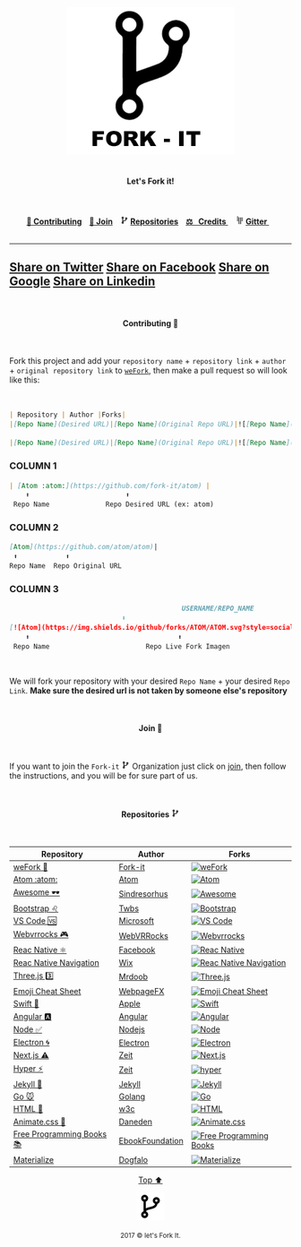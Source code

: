 <html>

<p id="top"><p>
<p align="center">
    <img width="300" src="assets/fork/fork-it.png" alt="Fork it!"><br><br>
</hp>

<h4 align="center">Let's Fork it!<h4>


<p align="center">
	<br><br>
	<a href="#contributing">🔁 Contributing</a>&nbsp;&nbsp;&nbsp;
	<a href="#join"> 🤝  Join</a>&nbsp;&nbsp;&nbsp;
	<img src="assets/fork/fork15px.png" alt="Fork it!">
	<a href="#repositories">Repositories</a>&nbsp;&nbsp;&nbsp;
	<a href="credits.md"> ⚖ &nbsp Credits </a>&nbsp;&nbsp;&nbsp;
	<img src="assets/fork/gitter15px.png" alt="Gitter">
	<a href="https://gitter.im/Fork-it/Lobby"> Gitter </a>&nbsp;&nbsp;&nbsp;
	<br><br>
</p>

---

[Share on Twitter](https://twitter.com/intent/tweet?text=Get%20your%20repository%20forked%20at%20https://github.com/fork-it/weFork)
[Share on Facebook](https://www.facebook.com/sharer/sharer.php?s=100&p%5Burl%5D=https://github.com/fork-it/weFork)
[Share on Google](https://plus.google.com/share?url=https://github.com/fork-it/weFork)
[Share on Linkedin](https://www.linkedin.com/sharing/share-offsite?mini=true&url=https://github.com/fork-it/weFork&title=Get%20your%20repository%20forked&summary=&source=)
---
<br>
<h4 id="contributing" align="center">Contributing 🔁 </h4>
<br>
<html>
	
Fork this project and add your `repository name` + `repository link` + `author` + `original repository link` to [`weFork`](https://github.com/Fork-it/weFork), then make a pull request so will look like this:

<br>

```markdown
| Repository | Author |Forks|
|[Repo Name](Desired URL)|[Repo Name](Original Repo URL)|![[Repo Name](ForkImagen)](RepoURL/fork)|

|[Repo Name](Desired URL)|[Repo Name](Original Repo URL)|![[Repo Name](https://img.shields.io/github/forks/USERNAME/REPO.svg?style=social&label=Fork)](RepoURL/fork)|
```
### COLUMN 1

```md
| [Atom :atom:](https://github.com/fork-it/atom) |
    ⬆️                        ⬆️   
 Repo Name              Repo Desired URL (ex: atom)
 ```
 ### COLUMN 2
 ```md
[Atom](https://github.com/atom/atom)|
  ⬆️            ⬆️
Repo Name  Repo Original URL 
```
### COLUMN 3
```md
                                           USERNAME/REPO_NAME
					        ⬇️
[![Atom](https://img.shields.io/github/forks/ATOM/ATOM.svg?style=social&label=Fork)](https://github.com/atom/atom/fork)|
    ⬆️                                     ⬆️                                                         ⬆️
 Repo Name                        Repo Live Fork Imagen                                      Original Repo URL/fork
```

<br>

We will fork your repository with your desired `Repo Name` + your desired `Repo Link`. **Make sure the desired url is not taken by someone else's repository**

<br>
<h4 id="join" align="center">Join 🤝 </h4>
<br>

If you want to join the `Fork-it` ![Fork it Logo](assets/fork/fork15px.png) Organization just click on [join](https://github.com/fork-it/join), then follow the instructions, and you will be for sure part of us.

<br>
	<h4 id="repositories" align="center">Repositories <img src="assets/fork/fork15px.png" alt="Fork it!"></h4>
<br>

| Repository | Author |Forks|
| ------ | ----------- | ---- |
| [weFork 🔁 ](https://github.com/fork-it/weFork) |[Fork-it](https://github.com/fork-it/weFork)| [![weFork](https://img.shields.io/github/forks/fork-it/weFork.svg?style=social&label=Fork)](https://github.com/fork-it/weFork/fork)|
| [Atom :atom:](https://github.com/fork-it/atom) |[Atom](https://github.com/atom/atom)| [![Atom](https://img.shields.io/github/forks/atom/atom.svg?style=social&label=Fork)](https://github.com/atom/atom/fork)|
| [Awesome 🕶](https://github.com/fork-it/awesome) |[Sindresorhus](https://github.com/sindresorhus/awesome)|[![Awesome](https://img.shields.io/github/forks/sindresorhus/awesome.svg?style=social&label=Fork)](https://github.com/sindresorhus/awesome/fork)|
| [Bootstrap ♌️](https://github.com/fork-it/bootstrap)|[Twbs](https://github.com/twbs/bootstrap)|[![Bootstrap](https://img.shields.io/github/forks/twbs/bootstrap.svg?style=social&label=Fork)](https://github.com/twbs/bootstrap/fork)|
| [VS Code 🆚](https://github.com/fork-it/vscode)|[Microsoft](https://github.com/Microsoft/vscode)|[![VS Code](https://img.shields.io/github/forks/Microsoft/vscode.svg?style=social&label=Fork)](https://github.com/Microsoft/vscode/fork)|
| [Webvrrocks 🎮](https://github.com/fork-it/webbrrocks)|[WebVRRocks](https://github.com/WebVRRocks/webvrrocks)|[![Webvrrocks](https://img.shields.io/github/forks/WebVRRocks/webvrrocks.svg?style=social&label=Fork)](https://github.com/WebVRRocks/webvrrocks)|
| [Reac Native ⚛️](https://github.com/fork-it/react-native)|[Facebook](https://github.com/facebook/react-native)|[![Reac Native](https://img.shields.io/github/forks/facebook/react-native.svg?style=social&label=Fork)](https://github.com/facebook/react-native/fork)|
| [Reac Native Navigation](https://github.com/fork-it/react-native-navigation)|[Wix](https://github.com/wix/react-native-navigation)|[![Reac Native Navigation](https://img.shields.io/github/forks/wix/react-native-navigation.svg?style=social&label=Fork)](https://github.com/wix/react-native-navigation/fork)|
| [Three.js 3️⃣](https://github.com/fork-it/three.js)|[Mrdoob](https://github.com/mrdoob/three.js)|[![Three.js](https://img.shields.io/github/forks/mrdoob/three.js.svg?style=social&label=Fork)](https://github.com/mrdoob/three.js/fork)|
| [Emoji Cheat Sheet](https://github.com/fork-it/emoji-cheat-sheet.com)|[WebpageFX](https://github.com/WebpageFX/emoji-cheat-sheet.com)|[![Emoji Cheat Sheet](https://img.shields.io/github/forks/WebpageFX/emoji-cheat-sheet.com.svg?style=social&label=Fork)](https://github.com/WebpageFX/emoji-cheat-sheet.com/fork)|
| [Swift 🍎](https://github.com/fork-it/swift)|[Apple](https://github.com/apple/swift)|[![Swift](https://img.shields.io/github/forks/apple/swift.svg?style=social&label=Fork)](https://github.com/apple/swift/fork)|
| [Angular 🅰️](https://github.com/fork-it/Angular)|[Angular](https://github.com/Angular/Angular)|[![Angular](https://img.shields.io/github/forks/Angular/Angular.svg?style=social&label=Fork)](https://github.com/Angular/Angular/fork)|
| [Node ✅](https://github.com/fork-it/Node)|[Nodejs](https://github.com/Nodejs/Node)|[![Node](https://img.shields.io/github/forks/Nodejs/Node.svg?style=social&label=Fork)](https://github.com/Nodejs/Node/fork)|
| [Electron 🌀](https://github.com/fork-it/Electron)|[Electron](https://github.com/Electron/Electron)|[![Electron](https://img.shields.io/github/forks/Electron/Electron.svg?style=social&label=Fork)](https://github.com/Electron/Electron/fork)|
| [Next.js ⚠️](https://github.com/fork-it/Next.js)|[Zeit](https://github.com/zeit/next.js)|[![Next.js](https://img.shields.io/github/forks/zeit/next.js.svg?style=social&label=Fork)](https://github.com/zeit/next.js/fork)|
| [Hyper ⚡](https://github.com/fork-it/Hyper)|[Zeit](https://github.com/zeit/hyper)|[![hyper](https://img.shields.io/github/forks/zeit/hyper.svg?style=social&label=Fork)](https://github.com/zeit/hyper/fork)|
| [Jekyll 💉](https://github.com/fork-it/Jekyll)|[Jekyll](https://github.com/Jekyll/Jekyll)|[![Jekyll](https://img.shields.io/github/forks/Jekyll/Jekyll.svg?style=social&label=Fork)](https://github.com/Jekyll/Jekyll/fork)|
| [Go 🐭](https://github.com/fork-it/go)|[Golang](https://github.com/golang/go)|[![Go](https://img.shields.io/github/forks/golang/go.svg?style=social&label=Fork)](https://github.com/golang/go/fork)|
| [HTML 🏮](https://github.com/fork-it/html)|[w3c](https://github.com/w3c/html)|[![HTML](https://img.shields.io/github/forks/w3c/html.svg?style=social&label=Fork)](https://github.com/w3c/html/fork)|
| [Animate.css 🍿](https://github.com/fork-it/Animate.css)|[Daneden](https://github.com/daneden/animate.css)|[![Animate.css](https://img.shields.io/github/forks/daneden/animate.css.svg?style=social&label=Fork)](https://github.com/daneden/animate.css/fork)|
| [Free Programming Books 📚](https://github.com/fork-it/free-programming-books)|[EbookFoundation](https://github.com/EbookFoundation/free-programming-books)|[![Free Programming Books](https://img.shields.io/github/forks/EbookFoundation/free-programming-books.svg?style=social&label=Fork)](https://github.com/EbookFoundation/free-programming-books/fork)|
| [Materialize](https://github.com/fork-it/Materialize)|[Dogfalo](https://github.com/Dogfalo/materialize)|[![Materialize](https://img.shields.io/github/forks/Dogfalo/materialize.svg?style=social&label=Fork)](https://github.com/Dogfalo/materialize/fork)|


<html>
	<p align="center">
	    <a href="#top">Top ⬆️ </a>
	</p>
	<p align="center">
	    <img src="assets/fork/fork50px.png" alt="Fork it">
	</p>
	<p align="center">
	    <small>2017 &copy let's Fork It. </small>
	</p>
</html>

